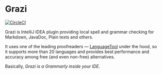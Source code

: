 # Grazi

[![CircleCI](https://circleci.com/gh/TanVD/Grazi.svg?style=svg)](https://circleci.com/gh/TanVD/Grazi)

Grazi is IntelliJ IDEA plugin providing local spell and grammar checking for Markdown, JavaDoc, Plain texts and others.

It uses one of the leading proofreaders &mdash; [LanguageTool](https://github.com/languagetool-org/languagetool)
under the hood, so it supports more than 20 languages and  provides best performance and 
accuracy among free (and even non-free) alternatives.

Basically, *Grazi is a Grammarly inside your IDE*. 
